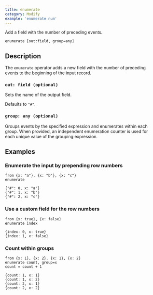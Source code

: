 ```yaml
---
title: enumerate
category: Modify
example: 'enumerate num'
---
```


Add a field with the number of preceding events.

```tql
enumerate [out:field, group=any]
```

## Description

The `enumerate` operator adds a new field with the number of preceding events to
the beginning of the input record.

### `out: field (optional)`

Sets the name of the output field.

Defaults to `"#"`.

### `group: any (optional)`

Groups events by the specified expression and enumerates within each group.
When provided, an independent enumeration counter is used for each unique
value of the grouping expression.

## Examples

### Enumerate the input by prepending row numbers

```tql
from {x: "a"}, {x: "b"}, {x: "c"}
enumerate
```

```tql
{"#": 0, x: "a"}
{"#": 1, x: "b"}
{"#": 2, x: "c"}
```

### Use a custom field for the row numbers

```tql
from {x: true}, {x: false}
enumerate index
```

```tql
{index: 0, x: true}
{index: 1, x: false}
```

### Count within groups

```tql
from {x: 1}, {x: 2}, {x: 1}, {x: 2}
enumerate count, group=x
count = count + 1
```

```tql
{count: 1, x: 1}
{count: 1, x: 2}
{count: 2, x: 1}
{count: 2, x: 2}
```
